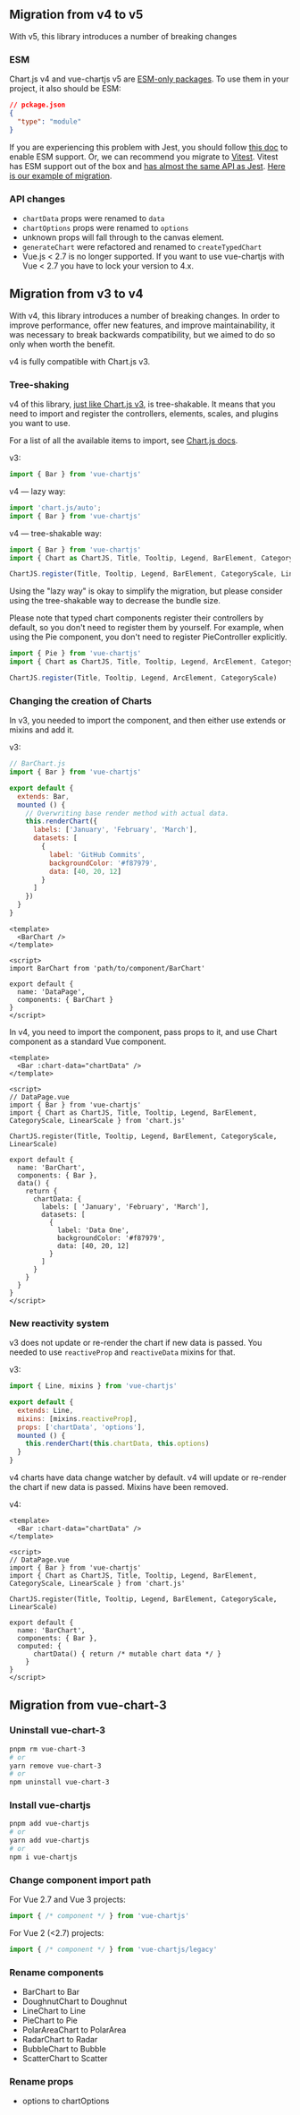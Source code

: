 ## Migration from v4 to v5

With v5, this library introduces a number of breaking changes

### ESM

Chart.js v4 and vue-chartjs v5 are [ESM-only packages](https://nodejs.org/api/esm.html). To use them in your project, it also should be ESM:

```json
// pckage.json
{
  "type": "module"
}
```

If you are experiencing this problem with Jest, you should follow [this doc](https://jestjs.io/docs/ecmascript-modules) to enable ESM support. Or, we can recommend you migrate to [Vitest](https://vitest.dev/). Vitest has ESM support out of the box and [has almost the same API as Jest](https://vitest.dev/guide/migration.html#migrating-from-jest). [Here is our example of migration](https://github.com/reactchartjs/react-chartjs-2/commit/7f3ec96101d21e43cae8cbfe5e09a46a17cff1ef).

### API changes

- `chartData` props were renamed to `data`
- `chartOptions` props were renamed to `options`
- unknown props will fall through to the canvas element.
- `generateChart` were refactored and renamed to `createTypedChart`
- Vue.js < 2.7 is no longer supported. If you want to use vue-chartjs with Vue < 2.7 you have to lock your version to 4.x.

## Migration from v3 to v4

With v4, this library introduces a number of breaking changes. In order to improve performance, offer new features, and improve maintainability, it was necessary to break backwards compatibility, but we aimed to do so only when worth the benefit.

v4 is fully compatible with Chart.js v3.

### Tree-shaking

v4 of this library, [just like Chart.js v3](https://www.chartjs.org/docs/latest/getting-started/v3-migration.html#setup-and-installation), is tree-shakable. It means that you need to import and register the controllers, elements, scales, and plugins you want to use.

For a list of all the available items to import, see [Chart.js docs](https://www.chartjs.org/docs/latest/getting-started/integration.html#bundlers-webpack-rollup-etc).

v3:

```javascript
import { Bar } from 'vue-chartjs'
```

v4 — lazy way:

```javascript
import 'chart.js/auto';
import { Bar } from 'vue-chartjs'
```

v4 — tree-shakable way:

```javascript
import { Bar } from 'vue-chartjs'
import { Chart as ChartJS, Title, Tooltip, Legend, BarElement, CategoryScale, LinearScale } from 'chart.js'

ChartJS.register(Title, Tooltip, Legend, BarElement, CategoryScale, LinearScale)
```

Using the "lazy way" is okay to simplify the migration, but please consider using the tree-shakable way to decrease the bundle size.

Please note that typed chart components register their controllers by default, so you don't need to register them by yourself. For example, when using the Pie component, you don't need to register PieController explicitly.

```javascript
import { Pie } from 'vue-chartjs'
import { Chart as ChartJS, Title, Tooltip, Legend, ArcElement, CategoryScale } from 'chart.js'

ChartJS.register(Title, Tooltip, Legend, ArcElement, CategoryScale)
```

### Changing the creation of Charts

In v3, you needed to import the component, and then either use extends or mixins and add it.

v3:

```javascript
// BarChart.js
import { Bar } from 'vue-chartjs'

export default {
  extends: Bar,
  mounted () {
    // Overwriting base render method with actual data.
    this.renderChart({
      labels: ['January', 'February', 'March'],
      datasets: [
        {
          label: 'GitHub Commits',
          backgroundColor: '#f87979',
          data: [40, 20, 12]
        }
      ]
    })
  }
}
```

```vue
<template>
  <BarChart />
</template>

<script>
import BarChart from 'path/to/component/BarChart'

export default {
  name: 'DataPage',
  components: { BarChart }
}
</script>
```

In v4, you need to import the component, pass props to it, and use Chart component as a standard Vue component.

```vue
<template>
  <Bar :chart-data="chartData" />
</template>

<script>
// DataPage.vue
import { Bar } from 'vue-chartjs'
import { Chart as ChartJS, Title, Tooltip, Legend, BarElement, CategoryScale, LinearScale } from 'chart.js'

ChartJS.register(Title, Tooltip, Legend, BarElement, CategoryScale, LinearScale)

export default {
  name: 'BarChart',
  components: { Bar },
  data() {
    return {
      chartData: {
        labels: [ 'January', 'February', 'March'],
        datasets: [
          {
            label: 'Data One',
            backgroundColor: '#f87979',
            data: [40, 20, 12]
          }
        ]
      }
    }
  }
}
</script>
```

### New reactivity system

v3 does not update or re-render the chart if new data is passed. You needed to use `reactiveProp` and `reactiveData` mixins for that.

v3:

```javascript
import { Line, mixins } from 'vue-chartjs'

export default {
  extends: Line,
  mixins: [mixins.reactiveProp],
  props: ['chartData', 'options'],
  mounted () {
    this.renderChart(this.chartData, this.options)
  }
}
```

v4 charts have data change watcher by default. v4 will update or re-render the chart if new data is passed. Mixins have been removed.

v4:

```vue
<template>
  <Bar :chart-data="chartData" />
</template>

<script>
// DataPage.vue
import { Bar } from 'vue-chartjs'
import { Chart as ChartJS, Title, Tooltip, Legend, BarElement, CategoryScale, LinearScale } from 'chart.js'

ChartJS.register(Title, Tooltip, Legend, BarElement, CategoryScale, LinearScale)

export default {
  name: 'BarChart',
  components: { Bar },
  computed: {
      chartData() { return /* mutable chart data */ }
    }
}
</script>
```

## Migration from vue-chart-3

### Uninstall vue-chart-3

```bash
pnpm rm vue-chart-3
# or
yarn remove vue-chart-3
# or
npm uninstall vue-chart-3
```

### Install vue-chartjs

```bash
pnpm add vue-chartjs
# or
yarn add vue-chartjs
# or
npm i vue-chartjs
```

### Change component import path

For Vue 2.7 and Vue 3 projects:

```javascript
import { /* component */ } from 'vue-chartjs'
```

For Vue 2 (<2.7) projects:

```javascript
import { /* component */ } from 'vue-chartjs/legacy'
```

### Rename components

- BarChart to Bar
- DoughnutChart to Doughnut
- LineChart to Line
- PieChart to Pie
- PolarAreaChart to PolarArea
- RadarChart to Radar
- BubbleChart to Bubble
- ScatterChart to Scatter

### Rename props

- options to chartOptions
